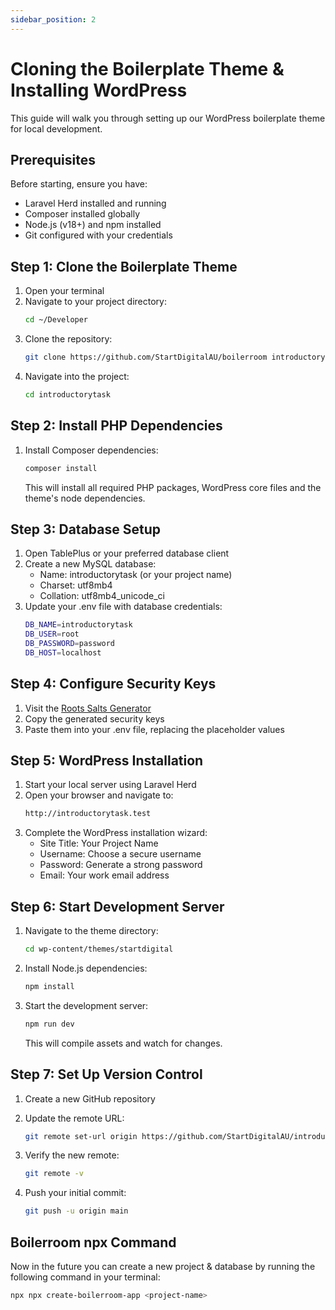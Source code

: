 ```yaml
---
sidebar_position: 2
---
```


# Cloning the Boilerplate Theme & Installing WordPress

This guide will walk you through setting up our WordPress boilerplate theme for local development.

## Prerequisites

Before starting, ensure you have:

- Laravel Herd installed and running
- Composer installed globally
- Node.js (v18+) and npm installed
- Git configured with your credentials

## Step 1: Clone the Boilerplate Theme

1. Open your terminal
2. Navigate to your project directory:
   ```bash
   cd ~/Developer
   ```
3. Clone the repository:
   ```bash
   git clone https://github.com/StartDigitalAU/boilerroom introductorytask
   ```
3. Navigate into the project:
   ```bash
   cd introductorytask
   ```

## Step 2: Install PHP Dependencies

1. Install Composer dependencies:
   ```bash
   composer install
   ```
   This will install all required PHP packages, WordPress core files and the theme's node dependencies.

## Step 3: Database Setup

1. Open TablePlus or your preferred database client
2. Create a new MySQL database:
   - Name: introductorytask (or your project name)
   - Charset: utf8mb4
   - Collation: utf8mb4_unicode_ci
3. Update your .env file with database credentials:
   ```bash
   DB_NAME=introductorytask
   DB_USER=root
   DB_PASSWORD=password
   DB_HOST=localhost
   ```

## Step 4: Configure Security Keys

1. Visit the [Roots Salts Generator](https://roots.io/salts.html)
2. Copy the generated security keys
3. Paste them into your .env file, replacing the placeholder values

## Step 5: WordPress Installation

1. Start your local server using Laravel Herd
2. Open your browser and navigate to:
   ```bash
   http://introductorytask.test
   ```
3. Complete the WordPress installation wizard:
   - Site Title: Your Project Name
   - Username: Choose a secure username
   - Password: Generate a strong password
   - Email: Your work email address

## Step 6: Start Development Server

1. Navigate to the theme directory:
   ```bash
   cd wp-content/themes/startdigital
   ```
2. Install Node.js dependencies:
   ```bash
   npm install
   ```
3. Start the development server:
   ```bash
   npm run dev
   ```
   This will compile assets and watch for changes.

## Step 7: Set Up Version Control

1. Create a new GitHub repository
2. Update the remote URL:
   ```bash
   git remote set-url origin https://github.com/StartDigitalAU/introductory-task
   ```
 
3. Verify the new remote:
   ```bash
   git remote -v
   ```
4. Push your initial commit:
   ```bash
   git push -u origin main
   ```

## Boilerroom npx Command
Now in the future you can create a new project & database by running the following command in your terminal:
```bash
npx npx create-boilerroom-app <project-name>
```